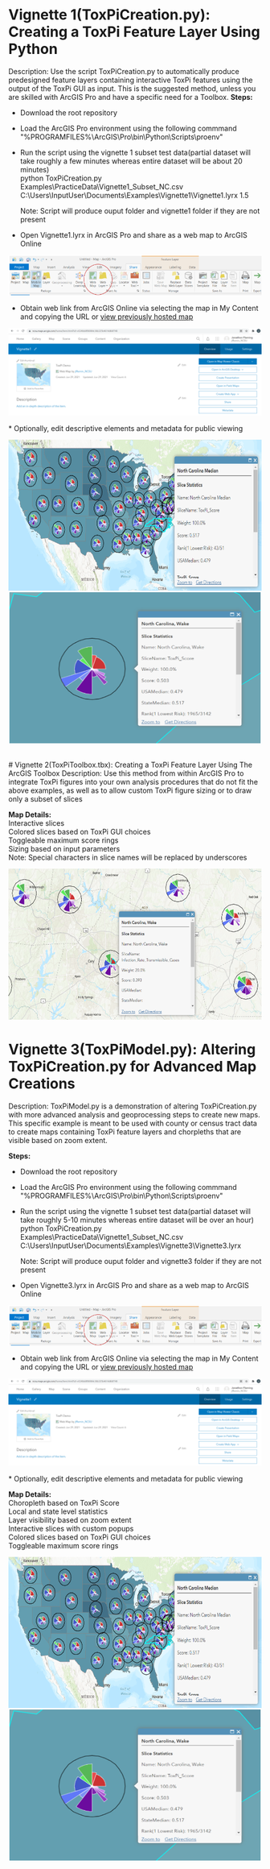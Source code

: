 

# Vignette 1(ToxPiCreation.py): Creating a ToxPi Feature Layer Using Python  
Description: Use the script ToxPiCreation.py to automatically produce predesigned feature layers containing interactive ToxPi features using the output of the ToxPi GUI as input. This is the suggested method, unless you are skilled with ArcGIS Pro and have a specific need for a Toolbox.
**Steps:**
* Download the root repository  
* Load the ArcGIS Pro environment using the following commmand  
    "%PROGRAMFILES%\ArcGIS\Pro\bin\Python\Scripts\proenv"
* Run the script using the vignette 1 subset test data(partial dataset will take roughly a few minutes whereas entire dataset will be about 20 minutes)  
    python ToxPiCreation.py Examples\PracticeData\Vignette1_Subset_NC.csv C:\Users\InputUser\Documents\Examples\Vignette1\Vignette1.lyrx 1.5
    
    Note: Script will produce ouput folder and vignette1 folder if they are not present  
* Open Vignette1.lyrx in ArcGIS Pro and share as a web map to ArcGIS Online
<p align = "center">
<img src="https://github.com/Jonathon-Fleming/ToxPi-GIS/blob/main/Images/MapShare.png" data-canonical-  
src="https://github.com/Jonathon-Fleming/ToxPi-GIS/blob/main/Images/MapShare.png">
</p>  

* Obtain web link from ArcGIS Online via selecting the map in My Content and copying the URL or [view previously hosted map](https://ncsu.maps.arcgis.com/home/item.html?id=e524bb8f06984c36b325b4614d66f748)  
<p align = "center">
<img src="https://github.com/Jonathon-Fleming/ToxPi-GIS/blob/main/Images/WebLink.PNG" data-canonical-  
src="https://github.com/Jonathon-Fleming/ToxPi-GIS/blob/main/Images/WebLink.PNG">   
</p>  
* Optionally, edit descriptive elements and metadata for public viewing  


<p align = "center">
<img src="https://github.com/Jonathon-Fleming/ToxPi-GIS/blob/main/Images/StateLayer.PNG" data-canonical-  
src="https://github.com/Jonathon-Fleming/ToxPi-GIS/blob/main/Images/StateLayer.PNG" width = "650" height = "300" />
<img src="https://github.com/Jonathon-Fleming/ToxPi-GIS/blob/main/Images/CountyLayer.PNG" data-canonical-  
src="https://github.com/Jonathon-Fleming/ToxPi-GIS/blob/main/Images/CountyLayer.PNG" width = "500" height = "300" />  
</p>  
<br/>  
# Vignette 2(ToxPiToolbox.tbx): Creating a ToxPi Feature Layer Using The ArcGIS Toolbox
Description: Use this method from within ArcGIS Pro to integrate ToxPi figures into your own analysis procedures that do not fit the above examples, as well as to allow custom ToxPi figure sizing or to draw only a subset of slices   


**Map Details:**  
Interactive slices  
Colored slices based on ToxPi GUI choices  
Toggleable maximum score rings  
Sizing based on input parameters  
Note: Special characters in slice names will be replaced by underscores  
<p align = "center">
<img src="https://github.com/Jonathon-Fleming/ToxPi-GIS/blob/main/Images/NonFIPSLayer.PNG" data-canonical-  
src="https://github.com/Jonathon-Fleming/ToxPi-GIS/blob/main/Images/NonFIPS.PNG" width = "550" height = "300" />  
</p>  

# Vignette 3(ToxPiModel.py): Altering ToxPiCreation.py for Advanced Map Creations  
Description: ToxPiModel.py is a demonstration of altering ToxPiCreation.py with more advanced analysis and geoprocessing steps to create new maps. This specific example is meant to be used with county or census tract data to create maps containing ToxPi feature layers and chorpleths that are visible based on zoom extent.

**Steps:**
* Download the root repository  
* Load the ArcGIS Pro environment using the following commmand  
    "%PROGRAMFILES%\ArcGIS\Pro\bin\Python\Scripts\proenv"
* Run the script using the vignette 1 subset test data(partial dataset will take roughly 5-10 minutes whereas entire dataset will be over an hour)  
    python ToxPiCreation.py Examples\PracticeData\Vignette1_Subset_NC.csv C:\Users\InputUser\Documents\Examples\Vignette3\Vignette3.lyrx
    
    Note: Script will produce ouput folder and vignette3 folder if they are not present  
* Open Vignette3.lyrx in ArcGIS Pro and share as a web map to ArcGIS Online
<p align = "center">
<img src="https://github.com/Jonathon-Fleming/ToxPi-GIS/blob/main/Images/MapShare.png" data-canonical-  
src="https://github.com/Jonathon-Fleming/ToxPi-GIS/blob/main/Images/MapShare.png">
</p>  

* Obtain web link from ArcGIS Online via selecting the map in My Content and copying the URL or [view previously hosted map](https://ncsu.maps.arcgis.com/home/item.html?id=e524bb8f06984c36b325b4614d66f748)  
<p align = "center">
<img src="https://github.com/Jonathon-Fleming/ToxPi-GIS/blob/main/Images/WebLink.PNG" data-canonical-  
src="https://github.com/Jonathon-Fleming/ToxPi-GIS/blob/main/Images/WebLink.PNG">   
</p>  
* Optionally, edit descriptive elements and metadata for public viewing  

**Map Details:**  
Choropleth based on ToxPi Score  
Local and state level statistics  
Layer visibility based on zoom extent  
Interactive slices with custom popups  
Colored slices based on ToxPi GUI choices    
Toggleable maximum score rings  
<p align = "center">
<img src="https://github.com/Jonathon-Fleming/ToxPi-GIS/blob/main/Images/StateLayer.PNG" data-canonical-  
src="https://github.com/Jonathon-Fleming/ToxPi-GIS/blob/main/Images/StateLayer.PNG" width = "650" height = "300" />
<img src="https://github.com/Jonathon-Fleming/ToxPi-GIS/blob/main/Images/CountyLayer.PNG" data-canonical-  
src="https://github.com/Jonathon-Fleming/ToxPi-GIS/blob/main/Images/CountyLayer.PNG" width = "500" height = "300" />  
</p>  
<br/>  
